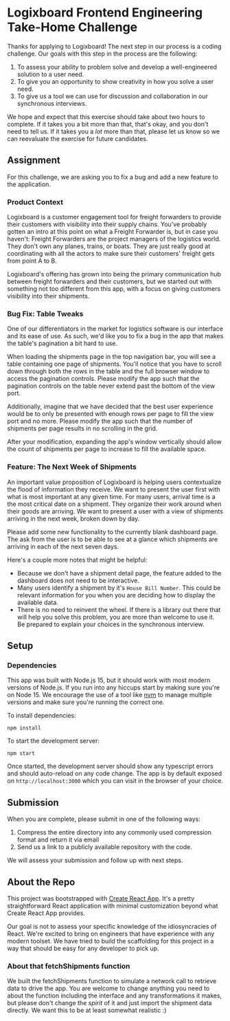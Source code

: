 # Logixboard Frontend Engineering Take-Home Challenge

Thanks for applying to Logixboard! The next step in our process is a coding challenge. Our goals
with this step in the process are the following:

1. To assess your ability to problem solve and develop a well-engineered solution to a user need.
1. To give you an opportunity to show creativity in how you solve a user need.
1. To give us a tool we can use for discussion and collaboration in our synchronous interviews.

We hope and expect that this exercise should take about two hours to complete. If it takes you a
bit more than that, that's okay, and you don't need to tell us. If it takes you a _lot_ more than
that, please let us know so we can reevaluate the exercise for future candidates.

## Assignment

For this challenge, we are asking you to fix a bug and add a new feature to the application.

### Product Context

Logixboard is a customer engagement tool for freight forwarders to provide their customers with
visibility into their supply chains. You've probably gotten an intro at this point on what a
Freight Forwarder is, but in case you haven't: Freight Forwarders are the project managers of the
logistics world. They don't own any planes, trains, or boats. They are just really good at
coordinating with all the actors to make sure their customers' freight gets from point A to B.

Logixboard's offering has grown into being the primary communication hub between freight
forwarders and their customers, but we started out with something not too different from this
app, with a focus on giving customers visibility into their shipments.

### Bug Fix: Table Tweaks

One of our differentiators in the market for logistics software is our interface and its ease of
use. As such, we'd like you to fix a bug in the app that makes the table's pagination a bit hard
to use.

When loading the shipments page in the top navigation bar, you will see a table containing one page
of shipments. You'll notice that you have to scroll down through both the rows in the table and
the full browser window to access the pagination controls. Please modify the app such that the
pagination controls on the table never extend past the bottom of the view port.

Additionally, imagine that we have decided that the best user experience would be to only be
presented with enough rows per page to fill the view port and no more. Please modify the app
such that the number of shipments per page results in no scrolling in the grid.

After your modification, expanding the app's window vertically should allow the count of shipments
per page to increase to fill the available space.

### Feature: The Next Week of Shipments

An important value proposition of Logixboard is helping users contextualize the flood of
information they receive. We want to present the user first with what is most important at any
given time. For many users, arrival time is a the most critical date on a shipment. They
organize their work around when their goods are arriving. We want to present a user with a view
of shipments arriving in the next week, broken down by day.

Please add some new functionality to the currently blank dashboard page. The ask from the user is
to be able to see at a glance which shipments are arriving in each of the next seven days.

Here's a couple more notes that might be helpful:

- Because we don't have a shipment detail page, the feature added to the dashboard does not
  need to be interactive.
- Many users identify a shipment by it's `House Bill Number`. This could be relevant information
  for you when you are deciding how to display the available data.
- There is no need to reinvent the wheel. If there is a library out there that will help you solve
  this problem, you are more than welcome to use it. Be prepared to explain your choices in the
  synchronous interview.

## Setup

### Dependencies

This app was built with Node.js 15, but it should work with most modern versions of Node.js. If
you run into any hiccups start by making sure you're on Node 15. We encourage the use of a tool
like [nvm](https://github.com/nvm-sh/nvm#installing-and-updating) to manage multiple versions and
make sure you're running the correct one.

To install dependencies:

```
npm install
```

To start the development server:

```
npm start
```

Once started, the development server should show any typescript errors and should auto-reload on
any code change. The app is by default exposed on `http://localhost:3000` which you can visit in
the browser of your choice.

## Submission

When you are complete, please submit in one of the following ways:

1. Compress the entire directory into any commonly used compression format and return it via
   email
2. Send us a link to a publicly available repository with the code.

We will assess your submission and follow up with next steps.

## About the Repo

This project was bootstrapped with
[Create React App](https://github.com/facebook/create-react-app). It's a pretty straightforward
React application with minimal customization beyond what Create React App provides.

Our goal is not to assess your specific knowledge of the idiosyncracies of React. We're excited
to bring on engineers that have experience with any modern toolset. We have tried to build the
scaffolding for this project in a way that should be easy for any developer to pick up.

### About that fetchShipments function

We built the fetchShipments function to simulate a network call to retrieve data to drive the app. You
are welcome to change anything you need to about the function including the interface and any
transformations it makes, but please don't change the _spirit_ of it and just import the shipment
data directly. We want this to be at least somewhat realistic :)
